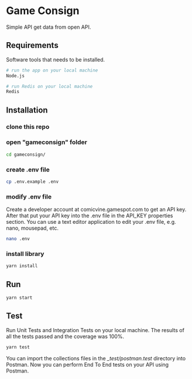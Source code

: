 # Game Consign

Simple API get data from open API.

## Requirements

Software tools that needs to be installed.

```bash
# run the app on your local machine
Node.js

# run Redis on your local machine
Redis
```

## Installation

### clone this repo

### open "gameconsign" folder

```bash
cd gameconsign/
```

### create .env file

```bash
cp .env.example .env
```

### modify .env file

Create a developer account at comicvine.gamespot.com to get an API key. After that put your API key into the .env file in the API_KEY properties section. You can use a text editor application to edit your .env file, e.g. nano, mousepad, etc.

```bash
nano .env
```

### install library

```bash
yarn install
```

## Run

```bash
yarn start
```

## Test

Run Unit Tests and Integration Tests on your local machine. The results of all the tests passed and the coverage was 100%.

```bash
yarn test
```

You can import the collections files in the *_test/postman.test* directory into Postman. Now you can perform End To End tests on your API using Postman.

